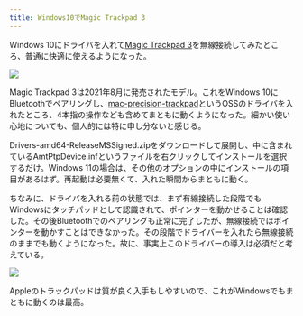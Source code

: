 ```yaml
---
title: Windows10でMagic Trackpad 3
---
```

Windows 10にドライバを入れて[Magic Trackpad 3](https://www.amazon.co.jp/dp/B09BTT6FJ9)を無線接続してみたところ、普通に快適に使えるようになった。

![](https://lh3.googleusercontent.com/LQUmhb7IejCMc1y69sDmdij8Pu_C2GszGmrj7u7iW1hMZdFUNJlquYVr_qmXr4HE_5zZr0E9zexL046Z1w2Q9ULQuFsvzXqgKW1m1ChT63uRLWLtYeOtV16TyZcp4Xbv7QIGBfD785--7HZnpr-ai1FCmIeUAx193FDZ2gnPVv64KosZtg1yXn0Hiw)

Magic Trackpad 3は2021年8月に発売されたモデル。これをWindows 10にBluetoothでペアリングし、[mac-precision-trackpad](https://github.com/imbushuo/mac-precision-touchpad)というOSSのドライバを入れたところ、4本指の操作なども含めてまともに動くようになった。細かい使い心地についても、個人的には特に申し分ないと感じる。

Drivers-amd64-ReleaseMSSigned.zipをダウンロードして展開し、中に含まれているAmtPtpDevice.infというファイルを右クリックしてインストールを選択するだけ。Windows 11の場合は、その他のオプションの中にインストールの項目があるはず。再起動は必要無くて、入れた瞬間からまともに動く。

ちなみに、ドライバを入れる前の状態では、まず有線接続した段階でもWindowsにタッチパッドとして認識されて、ポインターを動かせることは確認した。その後Bluetoothでのペアリングも正常に完了したが、無線接続ではポインターを動かすことはできなかった。その段階でドライバーを入れたら無線接続のままでも動くようになった。故に、事実上このドライバーの導入は必須だと考えている。

![](https://lh6.googleusercontent.com/qvM9f_3AoVo_v3gSLvSsXpC3ncMqB4Gx1ef6FEjK89RjjiPnhKohZpJs8xYe-dxZFxNDO241xWynsUtYSodiPICa9VR8eQiet2IY7U_v8-ZCmR94iBSyI8aK1jQ7ypLoXXlMOfJ_8RkH_1ZPEz-CrYanKFPK4tqySqannq0dAzv2pjKb9u-9NdS5jA)

Appleのトラックパッドは質が良く入手もしやすいので、これがWindowsでもまともに動くのは最高。
